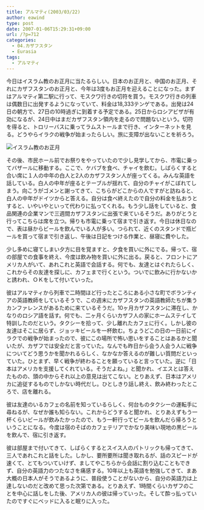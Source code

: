 ```yaml
---
title: アルマティ(2003/03/22)
author: eawind
type: post
date: 2007-01-06T15:29:31+09:00
url: /?p=712
categories:
  - 04.カザフスタン
  - Eurasia
tags:
  - アルマティ
---
```

今日はイスラム教のお正月に当たるらしい。日本のお正月と、中国のお正月、それにカザフスタンのお正月と、今年は3度もお正月を迎えることになった。まずはアルマティ第二駅に行って、モスクワ行きの切符を買う。モスクワ行きの列車は偶数日に出発するようになっていて、料金は18,333テンゲである。出発は24日の朝方で、27日の10時過ぎに到着する予定である。25日からロシアビザが有効になるが、24日中はまだカザフスタン領内を走るので問題ないという。切符を得ると、トロリーバスに乗ってラムストールまで行き、インターネットを見る。どうやらイラクの戦争が始まったらしい。旅に支障が出ないことを祈ろう。

![イスラム教のお正月](/img/wp/2007/01/200303221040481.jpg)

その後、市民ホール前でお祭りをやっていたので少し見学してから、市電に乗ってバザールに移動する。ここで、ケバブを食べ、チャイを飲む。しばらくすると合い席に１人の中年の白人と2人のカザフスタン人が座ってくる。みんな英語を話している。白人の中年が座るとテーブルが揺れて、自分のチャイがこぼれてしまう。向こうがゴメンと謝ってきて、こちらがどこからの人ですがと訪ねると、白人の中年がドイツからと答える。自分は食べ終えたので自分の料金を払おうとすると、いやいやといって代わりに払ってくれる。もう少し話をしていると、食品関連の企業マンで三週間カザフスタンに出張で来ているそうだ。ありがとうと行ってこちらは席を立つ。帰りも市電に乗って宿まで引き返す。今日は休日なので、表は昼からビールを飲んでいる人が多い。つられて、近くのスタンドで瓶ビールを買って宿まで引き返し、午後は日記をつける作業と、昼寝に費やした。

少し多めに寝てしまい夕方に目を覚ますと、夕食を買いに外にでる。帰って、宿の部屋での食事を終え、今度は飲み物を買いに外に出る。戻ると、フロントにアメリカ人がいて、あれこれと英語で会話する。何でも、友達とはぐれたらしく、これからその友達を探しに、カフェまで行くという。ついでに飲みに行かないかと誘われ、ＯＫをして付いていった。

彼はアルマティから列車で二時間ほど行ったところにある小さな町でボランティアの英語教師をしているそうで、この週末にカザフスタンの英語教師たちが集うカンファレンスがあるために来ているそうだ。10ヶ月カザフスタンに滞在し、かなりのロシア語を話す。何でも、二ヶ月くらいカザフ人の家にホームステイして特訓したのだという。タクシーを拾って、少し離れたカフェに行く。しかし彼の友達はそこに居らず、ジョッキビールを一杯飲む。ちょうどこの日の一日前にイラクでの戦争が始まったので、彼にこの場所で怖い思いをすることはあるかと聞いたが、カザフでは安全だと言っていた。なんでも昨日から会う人会う人に戦争についてどう思うかを聞かれるらしく、なかなか答えるのが難しい質問だといっていた。ひとまず、早く戦争が終わることを願っていると言っていた。逆に「日本はアメリカを支援してくれている。そうだよね。」と聞かれ、イエスとは答えたものの、頭の中からそれ以上の意見は出てこない。とりあえず、日本はアメリカに追従するものでしかない時代だし。ひとしきり話し終え、飲み終わったところで、店を離れる。

彼は友達のいるカフェの名前を知っているらしく、何台ものタクシーの運転手に尋ねるが、なぜか誰も知らない。これからどうすると聞かれ、とりあえずもう一杯くらいビールが飲みたかったので、もう一軒行ってビールを飲んだら帰ろうということになる。今度は宿のそばのカフェテリアでかなり美味い現地の黒ビールを飲んで、宿に引き返す。

彼は部屋まで付いてきて、しばらくするとスイス人のパトリックも帰ってきて、三人であれこれと話をした。しかし、要所要所は聞き取れるが、話のスピードが速くて、とてもついていけず、ましてやこちらから会話に割り込むこともできず、自分の英語力のつたなさを痛感する。10年以上も英語を勉強してきて、まあ大概の日本人がそうであるように、普段使うことがないから、自分の英語力は上達しないのだと改めて思った次第である。とりあえず、1時間くらいカザフのことを中心に話しをした後、アメリカ人の彼は帰っていった。そして酔っ払っていたのですぐにベッドに入ると眠りに入った。
